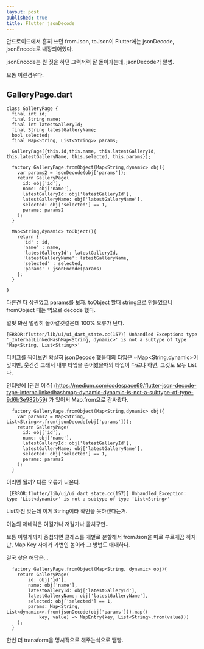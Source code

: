 ```yaml
---
layout: post
published: true
title: Flutter jsonDecode
---
```

안드로이드에서 흔히 쓰던 fromJson, toJson이 Flutter에는 jsonDecode, jsonEncode로 내장되어있다.

jsonEncode는 뭔 짓을 하던 그럭저럭 잘 돌아가는데, jsonDecode가 말썽.

보통 이런경우다.

## GalleryPage.dart
```
class GalleryPage {
  final int id;
  final String name;
  final int latestGalleryId;
  final String latestGalleryName;
  bool selected;
  final Map<String, List<String>> params;

  GalleryPage({this.id,this.name, this.latestGalleryId, this.latestGalleryName, this.selected, this.params});

  factory GalleryPage.fromObject(Map<String,dynamic> obj){
    var params2 = jsonDecode(obj['params']);
    return GalleryPage(
      id: obj['id'],
      name: obj['name'],
      latestGalleryId: obj['latestGalleryId'],
      latestGalleryName: obj['latestGalleryName'],
      selected: obj['selected'] == 1,
      params: params2
    );
  }

  Map<String,dynamic> toObject(){
    return {
      'id' : id,
      'name' : name,
      'latestGalleryId': latestGalleryId,
      'latestGalleryName': latestGalleryName,
      'selected' : selected,
      'params' : jsonEncode(params)
    };
  }

}
```

다른건 다 상관없고 params를 보자. toObject 할때 string으로 만들었으니 fromObject 때는 역으로 decode 했다.

얼핏 봐선 멀쩡히 돌아갈것같은데 100% 오류가 난다.

```
[ERROR:flutter/lib/ui/ui_dart_state.cc(157)] Unhandled Exception: type '_InternalLinkedHashMap<String, dynamic>' is not a subtype of type 'Map<String, List<String>>'
```

디버그를 찍어보면 확실히 jsonDecode 했을때의 타입은 ~Map<String,dynamic>이 맞지만, 웃긴건 그래서 내부 타입을 뜯어봤을때의 타입이 다르냐 하면, 그것도 모두 List다.

인터넷에 [관련 이슈] (https://medium.com/codespace69/flutter-json-decode-type-internallinkedhashmap-dynamic-dynamic-is-not-a-subtype-of-type-9d6b3e982b59) 가 있어서 Map.from으로 감싸봤다.

```
  factory GalleryPage.fromObject(Map<String,dynamic> obj){
    var params2 = Map<String, List<String>>.from(jsonDecode(obj['params']));
    return GalleryPage(
      id: obj['id'],
      name: obj['name'],
      latestGalleryId: obj['latestGalleryId'],
      latestGalleryName: obj['latestGalleryName'],
      selected: obj['selected'] == 1,
      params: params2
    );
  }
```

이러면 될까? 다른 오류가 나온다.

```
 [ERROR:flutter/lib/ui/ui_dart_state.cc(157)] Unhandled Exception: type 'List<dynamic>' is not a subtype of type 'List<String>'
```

List까진 맞는데 이게 String이라 확언을 못하겠다는거.

이놈의 제네릭은 여길가나 저길가나 골치구만..

보통 이렇게까지 중첩되면 클래스를 개별로 분할해서 fromJson을 따로 부르게끔 하지만, Map Key 자체가 가변인 놈이라 그 방법도 애매하다.

결국 찾은 해답은...

```
  factory GalleryPage.fromObject(Map<String, dynamic> obj){
    return GalleryPage(
        id: obj['id'],
        name: obj['name'],
        latestGalleryId: obj['latestGalleryId'],
        latestGalleryName: obj['latestGalleryName'],
        selected: obj['selected'] == 1,
        params: Map<String, List<dynamic>>.from(jsonDecode(obj['params'])).map((
            key, value) => MapEntry(key, List<String>.from(value)))
    );
  }
```

한번 더 transform을 명시적으로 해주는식으로 땜빵.
